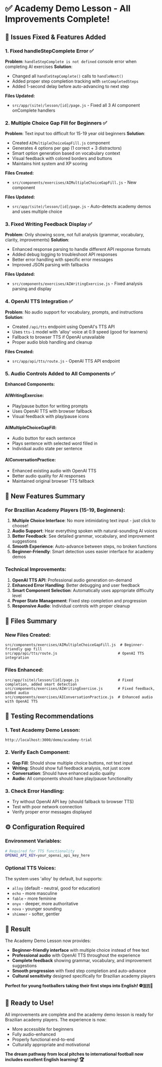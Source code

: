# ✅ Academy Demo Lesson - All Improvements Complete!

## 🎯 Issues Fixed & Features Added

### 1. **Fixed handleStepComplete Error** ✅

**Problem**: `handleStepComplete is not defined` console error when completing AI exercises
**Solution**:

- Changed all `handleStepComplete()` calls to `handleNext()`
- Added proper step completion tracking with `setCompletedSteps`
- Added 1-second delay before auto-advancing to next step

**Files Updated:**

- `src/app/(site)/lesson/[id]/page.js` - Fixed all 3 AI component onComplete handlers

### 2. **Multiple Choice Gap Fill for Beginners** ✅

**Problem**: Text input too difficult for 15-19 year old beginners
**Solution**:

- Created `AIMultipleChoiceGapFill.js` component
- Generates 4 options per gap (1 correct + 3 distractors)
- Smart option generation based on vocabulary context
- Visual feedback with colored borders and buttons
- Maintains hint system and XP scoring

**Files Created:**

- `src/components/exercises/AIMultipleChoiceGapFill.js` - New component

**Files Updated:**

- `src/app/(site)/lesson/[id]/page.js` - Auto-detects academy demos and uses multiple choice

### 3. **Fixed Writing Feedback Display** ✅

**Problem**: Only showing score, not full analysis (grammar, vocabulary, clarity, improvements)
**Solution**:

- Enhanced response parsing to handle different API response formats
- Added debug logging to troubleshoot API responses
- Better error handling with specific error messages
- Improved JSON parsing with fallbacks

**Files Updated:**

- `src/components/exercises/AIWritingExercise.js` - Fixed analysis parsing and display

### 4. **OpenAI TTS Integration** ✅

**Problem**: No audio support for vocabulary, prompts, and instructions
**Solution**:

- Created `/api/tts` endpoint using OpenAI's TTS API
- Uses `tts-1` model with 'alloy' voice at 0.9 speed (good for learners)
- Fallback to browser TTS if OpenAI unavailable
- Proper audio blob handling and cleanup

**Files Created:**

- `src/app/api/tts/route.js` - OpenAI TTS API endpoint

### 5. **Audio Controls Added to All Components** ✅

**Enhanced Components:**

#### AIWritingExercise:

- Play/pause button for writing prompts
- Uses OpenAI TTS with browser fallback
- Visual feedback with play/pause icons

#### AIMultipleChoiceGapFill:

- Audio button for each sentence
- Plays sentence with selected word filled in
- Individual audio state per sentence

#### AIConversationPractice:

- Enhanced existing audio with OpenAI TTS
- Better audio quality for AI responses
- Maintained original browser TTS fallback

## 🚀 New Features Summary

### For Brazilian Academy Players (15-19, Beginners):

1. **Multiple Choice Interface**: No more intimidating text input - just click to choose!
2. **Audio Support**: Hear everything spoken with natural-sounding AI voices
3. **Better Feedback**: See detailed grammar, vocabulary, and improvement suggestions
4. **Smooth Experience**: Auto-advance between steps, no broken functions
5. **Beginner-Friendly**: Smart detection uses easier interface for academy demos

### Technical Improvements:

1. **OpenAI TTS API**: Professional audio generation on-demand
2. **Enhanced Error Handling**: Better debugging and user feedback
3. **Smart Component Selection**: Automatically uses appropriate difficulty level
4. **Proper State Management**: Fixed step completion and progression
5. **Responsive Audio**: Individual controls with proper cleanup

## 📁 Files Summary

### New Files Created:

```
src/components/exercises/AIMultipleChoiceGapFill.js  # Beginner-friendly gap fill
src/app/api/tts/route.js                            # OpenAI TTS integration
```

### Files Enhanced:

```
src/app/(site)/lesson/[id]/page.js                  # Fixed completion, added smart detection
src/components/exercises/AIWritingExercise.js       # Fixed feedback, added audio
src/components/exercises/AIConversationPractice.js  # Enhanced audio with OpenAI TTS
```

## 🧪 Testing Recommendations

### 1. Test Academy Demo Lesson:

```
http://localhost:3000/demo/academy-trial
```

### 2. Verify Each Component:

- **Gap Fill**: Should show multiple choice buttons, not text input
- **Writing**: Should show full feedback analysis, not just score
- **Conversation**: Should have enhanced audio quality
- **Audio**: All components should have play/pause functionality

### 3. Check Error Handling:

- Try without OpenAI API key (should fallback to browser TTS)
- Test with poor network connection
- Verify proper error messages displayed

## ⚙️ Configuration Required

### Environment Variables:

```bash
# Required for TTS functionality
OPENAI_API_KEY=your_openai_api_key_here
```

### Optional TTS Voices:

The system uses 'alloy' by default, but supports:

- `alloy` (default - neutral, good for education)
- `echo` - more masculine
- `fable` - more feminine
- `onyx` - deeper, more authoritative
- `nova` - younger sounding
- `shimmer` - softer, gentler

## 🎉 Result

The Academy Demo Lesson now provides:

- **Beginner-friendly interface** with multiple choice instead of free text
- **Professional audio** with OpenAI TTS throughout the experience
- **Complete feedback** showing grammar, vocabulary, and improvement suggestions
- **Smooth progression** with fixed step completion and auto-advance
- **Cultural sensitivity** designed specifically for Brazilian academy players

**Perfect for young footballers taking their first steps into English! ⚽🇧🇷🌟**

## 🚀 Ready to Use!

All improvements are complete and the academy demo lesson is ready for Brazilian academy players. The experience is now:

- More accessible for beginners
- Fully audio-enhanced
- Properly functional end-to-end
- Culturally appropriate and motivational

**The dream pathway from local pitches to international football now includes excellent English learning! 🏆**
